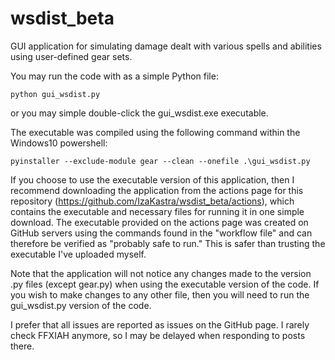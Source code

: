 # wsdist_beta
 
GUI application for simulating damage dealt with various spells and abilities using user-defined gear sets.

You may run the code with as a simple Python file:

    python gui_wsdist.py

or you may simple double-click the gui_wsdist.exe executable. 


The executable was compiled using the following command within the Windows10 powershell:

    pyinstaller --exclude-module gear --clean --onefile .\gui_wsdist.py


If you choose to use the executable version of this application, then I recommend downloading the application from the actions page for this repository (https://github.com/IzaKastra/wsdist_beta/actions), which contains the executable and necessary files for running it in one simple download. The executable provided on the actions page was created on GitHub servers using the commands found in the "workflow file" and can therefore be verified as "probably safe to run." This is safer than trusting the executable I've uploaded myself.

Note that the application will not notice any changes made to the version .py files (except gear.py) when using the executable version of the code. If you wish to make changes to any other file, then you will need to run the gui_wsdist.py version of the code.


I prefer that all issues are reported as issues on the GitHub page. I rarely check FFXIAH anymore, so I may be delayed when responding to posts there.
